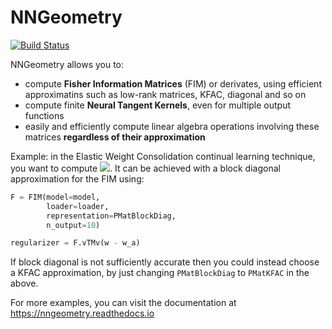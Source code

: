 # NNGeometry

[![Build Status](https://travis-ci.org/tfjgeorge/nngeometry.svg?branch=master)](https://travis-ci.org/tfjgeorge/nngeometry)

NNGeometry allows you to:
 - compute **Fisher Information Matrices** (FIM) or derivates, using efficient approximatins such as low-rank matrices, KFAC, diagonal and so on
 - compute finite **Neural Tangent Kernels**, even for multiple output functions
 - easily and efficiently compute linear algebra operations involving these matrices **regardless of their approximation**

Example: in the Elastic Weight Consolidation continual learning technique, you want to compute <img src="https://render.githubusercontent.com/render/math?math=\left(\mathbf{w}-\mathbf{w}_{A}\right)^{\top}F\left(\mathbf{w}-\mathbf{w}_{A}\right)">. It can be achieved with a block diagonal approximation for the FIM using: 
```python
F = FIM(model=model,
        loader=loader,
        representation=PMatBlockDiag,
        n_output=10)

regularizer = F.vTMv(w - w_a)
```
If block diagonal is not sufficiently accurate then you could instead choose a KFAC approximation, by just changing `PMatBlockDiag` to `PMatKFAC` in the above.

For more examples, you can visit the documentation at https://nngeometry.readthedocs.io
